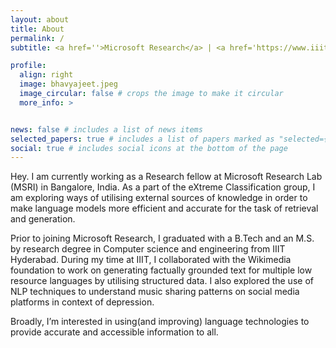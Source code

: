 ```yaml
---
layout: about
title: About
permalink: /
subtitle: <a href=''>Microsoft Research</a> | <a href='https://www.iiit.ac.in/'>IIIT Hyderabad</a> 

profile:
  align: right
  image: bhavyajeet.jpeg
  image_circular: false # crops the image to make it circular
  more_info: >


news: false # includes a list of news items
selected_papers: true # includes a list of papers marked as "selected={true}"
social: true # includes social icons at the bottom of the page
---
```


Hey. I am currently working as a Research fellow at Microsoft Research Lab (MSRI) in Bangalore, India. As a part of the eXtreme Classification group, I am exploring ways of utilising external sources of knowledge in order to make language models more efficient and accurate for the task of retrieval and generation. 

Prior to joining Microsoft Research, I graduated with a B.Tech and an M.S. by research degree in Computer science and engineering from IIIT Hyderabad. During my time at IIIT, I collaborated with the Wikimedia foundation to work on generating factually grounded text for multiple low resource languages by utilising structured data. I also explored the use of NLP techniques to understand music sharing patterns on social media platforms in context of depression. 

Broadly, I’m interested in using(and improving) language technologies to provide accurate and accessible information to all.  




